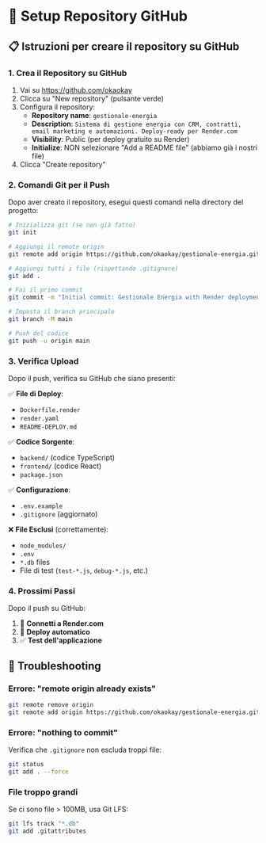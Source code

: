 # 🚀 Setup Repository GitHub

## 📋 Istruzioni per creare il repository su GitHub

### 1. Crea il Repository su GitHub

1. Vai su https://github.com/okaokay
2. Clicca su "New repository" (pulsante verde)
3. Configura il repository:
   - **Repository name**: `gestionale-energia`
   - **Description**: `Sistema di gestione energia con CRM, contratti, email marketing e automazioni. Deploy-ready per Render.com`
   - **Visibility**: Public (per deploy gratuito su Render)
   - **Initialize**: NON selezionare "Add a README file" (abbiamo già i nostri file)
4. Clicca "Create repository"

### 2. Comandi Git per il Push

Dopo aver creato il repository, esegui questi comandi nella directory del progetto:

```bash
# Inizializza git (se non già fatto)
git init

# Aggiungi il remote origin
git remote add origin https://github.com/okaokay/gestionale-energia.git

# Aggiungi tutti i file (rispettando .gitignore)
git add .

# Fai il primo commit
git commit -m "Initial commit: Gestionale Energia with Render deployment config"

# Imposta il branch principale
git branch -M main

# Push del codice
git push -u origin main
```

### 3. Verifica Upload

Dopo il push, verifica su GitHub che siano presenti:

✅ **File di Deploy**:
- `Dockerfile.render`
- `render.yaml`
- `README-DEPLOY.md`

✅ **Codice Sorgente**:
- `backend/` (codice TypeScript)
- `frontend/` (codice React)
- `package.json`

✅ **Configurazione**:
- `.env.example`
- `.gitignore` (aggiornato)

❌ **File Esclusi** (correttamente):
- `node_modules/`
- `.env`
- `*.db` files
- File di test (`test-*.js`, `debug-*.js`, etc.)

### 4. Prossimi Passi

Dopo il push su GitHub:

1. 🔗 **Connetti a Render.com**
2. 🚀 **Deploy automatico**
3. ✅ **Test dell'applicazione**

## 🔧 Troubleshooting

### Errore: "remote origin already exists"
```bash
git remote remove origin
git remote add origin https://github.com/okaokay/gestionale-energia.git
```

### Errore: "nothing to commit"
Verifica che `.gitignore` non escluda troppi file:
```bash
git status
git add . --force
```

### File troppo grandi
Se ci sono file > 100MB, usa Git LFS:
```bash
git lfs track "*.db"
git add .gitattributes
```